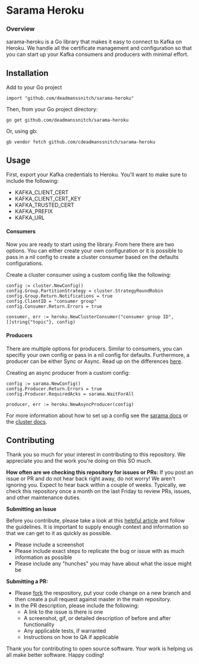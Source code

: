 # Sarama Heroku

### Overview

sarama-heroku is a Go library that makes it easy to connect to Kafka on Heroku. We handle all the certificate management and configuration so that you can start up your Kafka consumers and producers with minimal effort.


## Installation

Add to your Go project

```
import "github.com/deadmanssnitch/sarama-heroku"
```
Then, from your Go project directory:

```
go get github.com/deadmanssnitch/sarama-heroku
```  
 
 Or, using gb:

```
gb vendor fetch github.com/cdeadmanssnitch/sarama-heroku
```
 

## Usage

First, export your Kafka credentials to Heroku. You'll want to make sure to include the following:

  - KAFKA\_CLIENT\_CERT
  - KAFKA\_CLIENT\_CERT\_KEY
  - KAFKA\_TRUSTED\_CERT
  - KAFKA\_PREFIX
  - KAFKA\_URL

#### Consumers
Now you are ready to start using the library. From here there are two options. You can either create your own configuration or it is possible to pass in a nil config to create a cluster consumer based on the defaults configurations.

Create a cluster consumer using a custom config like the following:

```
config := cluster.NewConfig()
config.Group.PartitionStrategy = cluster.StrategyRoundRobin
config.Group.Return.Notifications = true
config.ClientID = "consumer group"
config.Consumer.Return.Errors = true

consumer, err := heroku.NewClusterConsumer("consumer group ID", []string{"topic"}, config)
```

#### Producers
There are multiple options for producers. Similar to consumers, you can specifiy your own config or pass in a nil config for defaults. Furthermore, a producer can be either Sync or Async. Read up on the differences [here](https://godoc.org/github.com/Shopify/sarama).

Creating an async producer from a custom config:

```
config := sarama.NewConfig()
config.Producer.Return.Errors = true
config.Producer.RequiredAcks = sarama.WaitForAll

producer, err := heroku.NewAsyncProducer(config)
```

For more information about how to set up a config see the [sarama docs](http://godoc.org/github.com/Shopify/sarama#Config) or the [cluster docs](http://godoc.org/github.com/bsm/sarama-cluster#Config).



## Contributing
Thank you so much for your interest in contributing to this repository. We appreciate you and the work you're doing on this SO much.

**How often are we checking this repository for issues or PRs:**
If you post an issue or PR and do not hear back right away, do not worry! We aren't ignoring you. Expect to hear back within a couple of weeks. Typically, we check this repository once a month on the last Friday to review PRs, issues, and other maintenance duties.

**Submitting an Issue**

Before you contribute, please take a look at this [helpful article](https://opensource.guide/how-to-contribute/#how-to-submit-a-contribution) and follow the guidelines. It is important to supply enough context and information so that we can get to it as quickly as possible.

* Please include a screenshot
* Please include exact steps to replicate the bug or issue with as much information as possible
* Please include any "hunches" you may have about what the issue might be

**Submitting a PR:**

* Please [fork](https://help.github.com/articles/creating-a-pull-request-from-a-fork/) the respository, put your code change on a new branch and then create a pull request against master in the main repository.
* In the PR description, please include the following:
	- A link to the issue is there is one
	- A screenshot, gif, or detailed description of before and after functionality
	- Any applicable tests, if warranted
	- Instructions on how to QA if applicable
	
Thank you for contributing to open source software. Your work is helping us all make better software. Happy coding!
